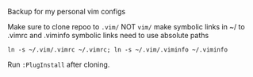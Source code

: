 Backup for my personal vim configs

Make sure to clone repoo to `.vim/` NOT `vim/`
make symbolic links in ~/ to .vimrc and .viminfo
symbolic links need to use absolute paths 

`ln -s ~/.vim/.vimrc ~/.vimrc; ln -s ~/.vim/.viminfo ~/.viminfo`

Run `:PlugInstall` after cloning.
